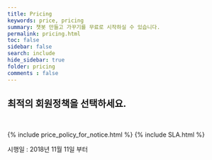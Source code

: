 ```yaml
---
title: Pricing
keywords: price, pricing
summary: 챗봇 만들고 가꾸기를 무료로 시작하실 수 있습니다.
permalink: pricing.html
toc: false
sidebar: false
search: include
hide_sidebar: true
folder: pricing
comments : false
---
```


## 최적의 회원정책을 선택하세요.
<br />

{% include price_policy_for_notice.html %}
{% include SLA.html %}


시행일 : 2018년 11월 11일 부터